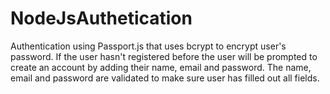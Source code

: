 # NodeJsAuthetication
Authentication using Passport.js that uses bcrypt to encrypt user's password. 
If the user hasn't registered before the user will be prompted to
create an account by adding their name, email and password. The name, email and password are validated to make sure user has
filled out all fields.

